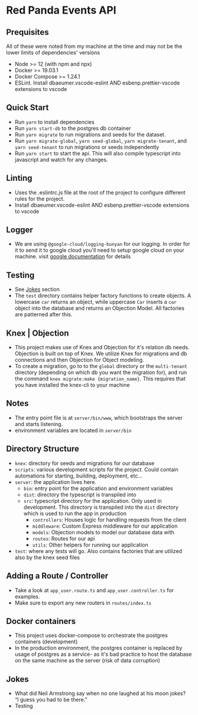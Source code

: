 # Red Panda Events API

## Prequisites
All of these were noted from my machine at the time and may not be the lower limits of dependencies' versions
- Node >= 12 (with npm and npx)
- Docker >= 19.03.1
- Docker Compose >= 1.24.1
- ESLint. Install dbaeumer.vscode-eslint AND esbenp.prettier-vscode extensions to vscode

## Quick Start
- Run `yarn` to install dependencies
- Run `yarn start-db` to the postgres db container
- Run `yarn migrate` to run migrations and seeds for the dataset.
- Run `yarn migrate-global`, `yarn seed-global`, `yarn migrate-tenant`, and `yarn seed-tenant` to run migrations or seeds independently
- Run `yarn start` to start the api. This will also compile typescript into javascript and watch for any changes. 

## Linting 
- Uses the .eslintrc.js file at the root of the project to configure different rules for the project. 
- Install dbaeumer.vscode-eslint AND esbenp.prettier-vscode extensions to vscode

## Logger
- We are using `@google-cloud/logging-bunyan` for our logging. In order for it to send it to google cloud you'll need to setup google cloud on your machine. visit [google documentation](https://cloud.google.com/logging/docs/setup/nodejs) for details
    
## Testing
- See [Jokes](#jokes) section
- The `test` directory contains helper factory functions to create objects. A lowercase `car` returns an object, while uppercase `Car` inserts a `car` object into the database and returns an Objection Model. All factories are patterned after this.

## Knex | Objection
- This project makes use of Knex and Objection for it's relation db needs. Objection is built on top of Knex. We utilize Knex for migrations and db connections and then Objection for Object modeling.
- To create a migration, go to to the `global` directory or the `multi-tenant` directory (depending on which db you want the migration for), and run the command `knex migrate:make {migration_name}`. This requires that you have installed the knex-cli to your machine

## Notes
- The entry point file is at `server/bin/www`, which bootstraps the server and starts listening. 
- environment variables are located in `server/bin`

## Directory Structure
- `knex`: directory for seeds and migrations for our database
- `scripts`: various development scripts for the project. Could contain automations for starting, building, deployment, etc...
- `server`: the application lives here.
  - `bin`: entry point for the application and environment variables
  - `dist`: directory the typescript is transpiled into
  - `src`: typescript directory for the application. Only used in development. This directory is transpiled into the `dist` directory which is used to run the app in production
    - `controllers`: Houses logic for handling requests from the client
    - `middleware`: Custom Express middleware for our application
    - `models`: Objection models to model our database data with
    - `routes`: Routes for our api
    - `utils`: Other helpers for running our application
- `test`: where any tests will go. Also contains factories that are utilized also by the knex seed files

## Adding a Route / Controller
- Take a look at `app_user.route.ts` and `app_user.controller.ts` for examples.
- Make sure to export any new routers in `routes/index.ts`

## Docker containers
- This project uses docker-compose to orchestrate the postgres containers (development)
- In the production environment, the postgres container is replaced by usage of postgres as a service- as it's bad practice to host the database on the same machine as the server (risk of data corruption)

## Jokes
- What did Neil Armstrong say when no one laughed at his moon jokes?  
“I guess you had to be there.”  
- Testing